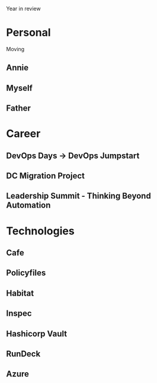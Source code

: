 Year in review

# Personal

Moving

## Annie

## Myself

## Father

# Career

## DevOps Days -> DevOps Jumpstart

## DC Migration Project

## Leadership Summit - Thinking Beyond Automation   

# Technologies

## Cafe

## Policyfiles

## Habitat

## Inspec

## Hashicorp Vault

## RunDeck

## Azure

